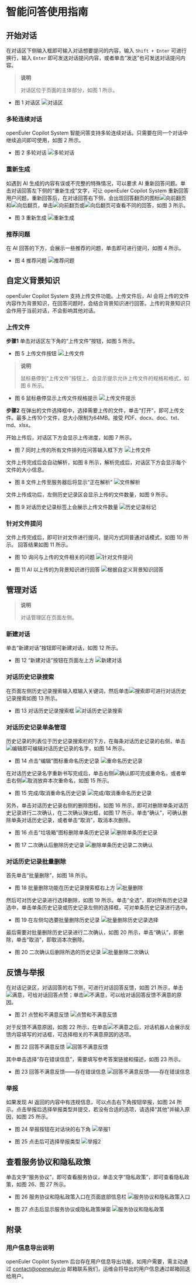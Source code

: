 # 智能问答使用指南

## 开始对话

在对话区下侧输入框即可输入对话想要提问的内容，输入 `Shift + Enter` 可进行换行，输入 `Enter` 即可发送对话提问内容，或者单击“发送”也可发送对话提问内容。

> **说明**
>
> 对话区位于页面的主体部分，如图 1 所示。

- 图 1 对话区
  ![对话区](./pictures/chat-area.png)

### 多轮连续对话

openEuler Copilot System 智能问答支持多轮连续对话。只需要在同一个对话中继续追问即可使用，如图 2 所示。

- 图 2 多轮对话
  ![多轮对话](./pictures/context-support.png)

### 重新生成

如遇到 AI 生成的内容有误或不完整的特殊情况，可以要求 AI 重新回答问题。单击对话回答左下侧的“重新生成”文字，可让 openEuler Copilot System 重新回答用户问题，重新回答后，在对话回答右下侧，会出现回答翻页的图标![向前翻页](./pictures/icon-arrow-prev.png)和![向后翻页](./pictures/icon-arrow-next.png)，单击![向前翻页](./pictures/icon-arrow-prev.png)或![向后翻页](./pictures/icon-arrow-next.png)可查看不同的回答，如图 3 所示。

- 图 3 重新生成
  ![重新生成](./pictures/regenerate.png)

### 推荐问题

在 AI 回答的下方，会展示一些推荐的问题，单击即可进行提问，如图 4 所示。

- 图 4 推荐问题
  ![推荐问题](./pictures/recommend-questions.png)

## 自定义背景知识

openEuler Copilot System 支持上传文件功能。上传文件后，AI 会将上传的文件内容作为背景知识，在回答问题时，会结合背景知识进行回答。上传的背景知识只会作用于当前对话，不会影响其他对话。

### 上传文件

**步骤1** 单击对话区左下角的“上传文件”按钮，如图 5 所示。

- 图 5 上传文件按钮
  ![上传文件](./pictures/file-upload-btn.png)

> **说明**
>
> 鼠标悬停到“上传文件”按钮上，会显示提示允许上传文件的规格和格式，如图 6 所示。

- 图 6 鼠标悬停显示上传文件规格提示
  ![上传文件提示](./pictures/file-upload-btn-prompt.png)

**步骤2** 在弹出的文件选择框中，选择需要上传的文件，单击“打开”，即可上传文件。最多上传10个文件，总大小限制为64MB。接受 PDF、docx、doc、txt、md、xlsx。

开始上传后，对话区下方会显示上传进度，如图 7 所示。

- 图 7 同时上传的所有文件排列在问答输入框下方
  ![上传文件](./pictures/file-upload-uploading.png)

文件上传完成后会自动解析，如图 8 所示，解析完成后，对话区下方会显示每个文件的大小信息。

- 图 8 文件上传至服务器后将显示“正在解析”
  ![文件解析](./pictures/file-upload-parsing.png)

文件上传成功后，左侧历史记录区会显示上传的文件数量，如图 9 所示。

- 图 9 对话历史记录标签上会展示上传文件数量
  ![历史记录标记](./pictures/file-upload-history-tag.png)

### 针对文件提问

文件上传完成后，即可针对文件进行提问，提问方式同普通对话模式，如图 10 所示。
回答结果如图 11 所示。

- 图 10 询问与上传的文件相关的问题
  ![针对文件提问](./pictures/file-upload-ask-against-file.png)

- 图 11 AI 以上传的为背景知识进行回答
  ![根据自定义背景知识回答](./pictures/file-upload-showcase.png)

## 管理对话

> **说明**
>
> 对话管理区在页面左侧。

### 新建对话

单击“新建对话”按钮即可新建对话，如图 12 所示。

- 图 12 “新建对话”按钮在页面左上方
  ![新建对话](./pictures/new-chat.png)

### 对话历史记录搜索

在页面左侧历史记录搜索输入框输入关键词，然后单击![搜索](./pictures/icon-search.png)即可进行对话历史记录搜索如图 13 所示。

- 图 13 对话历史记录搜索框
  ![对话历史记录搜索](./pictures/search-history.png)

### 对话历史记录单条管理

历史记录的列表位于历史记录搜索栏的下方，在每条对话历史记录的右侧，单击![编辑](./pictures/icon-edit.png)即可编辑对话历史记录的名字，如图 14 所示。

- 图 14 点击“编辑”图标重命名历史记录
  ![重命名历史记录](./pictures/rename-session.png)

在对话历史记录名字重新书写完成后，单击右侧![确认](./pictures/icon-confirm.png)即可完成重命名，或者单击右侧![取消](./pictures/icon-cancel.png)放弃本次重命名，如图 15 所示。

- 图 15 完成/取消重命名历史记录
  ![完成/取消重命名历史记录](./pictures/rename-session-confirmation.png)

另外，单击对话历史记录右侧的删除图标，如图 16 所示，即可对删除单条对话历史记录进行二次确认，在二次确认弹出框，如图 17 所示，单击“确认”，可确认删除单条对话历史记录，或者单击“取消”，取消本次删除。

- 图 16 点击“垃圾箱”图标删除单条历史记录
  ![删除单条历史记录](./pictures/delete-session.png)

- 图 17 二次确认后删除历史记录
  ![删除单条历史记录二次确认](./pictures/delete-session-confirmation.png)

### 对话历史记录批量删除

首先单击“批量删除”，如图 18 所示。

- 图 18 批量删除功能在历史记录搜索框右上方
  ![批量删除](./pictures/bulk-delete.png)

然后可对历史记录进行选择删除，如图 19 所示。单击“全选”，即对所有历史记录选中，单击单条历史记录或历史记录左侧的选择框，可对单条历史记录进行选中。

- 图 19 在左侧勾选要批量删除历史记录
  ![批量删除历史记录选择](./pictures/bulk-delete-multi-select.png)

最后需要对批量删除历史记录进行二次确认，如图 20 所示，单击“确认”，即删除，单击“取消”，即取消本次删除。

- 图 20 二次确认后删除所选的历史记录
  ![批量删除二次确认](./pictures/bulk-delete-confirmation.png)

## 反馈与举报

在对话记录区，对话回答的右下侧，可进行对话回答反馈，如图 21 所示，单击![满意](./pictures/icon-thumb-up.png)，可给对话回答点赞；单击![不满意](./pictures/icon-thumb-down.png)，可以给对话回答反馈不满意的原因。

- 图 21 点赞和不满意反馈
  ![点赞和不满意反馈](./pictures/feedback.png)

对于反馈不满意原因，如图 22 所示，在单击![不满意](./pictures/icon-thumb-down.png)之后，对话机器人会展示反馈内容填写的对话框，可选择相关的不满意原因的选项。

- 图 22 回答不满意反馈
  ![回答不满意反馈](./pictures/feedback-illegal.png)

其中单击选择“存在错误信息”，需要填写参考答案链接和描述，如图 23 所示。

- 图 23 回答不满意反馈——存在错误信息
  ![回答不满意反馈——存在错误信息](./pictures/feedback-misinfo.png)

### 举报

如果发现 AI 返回的内容中有违规信息，可以点击右下角按钮举报，如图 24 所示。点击举报后选择举报类型并提交，若没有合适的选项，请选择“其他”并输入原因，如图 25 所示。

- 图 24 举报按钮在对话块的右下角
  ![举报1](./pictures/report.png)

- 图 25 点击后可选择举报类型
  ![举报2](./pictures/report-options.png)

## 查看服务协议和隐私政策

单击文字“服务协议”，即可查看服务协议，单击文字“隐私政策”，即可查看隐私政策，如图 26、图 27 所示。

- 图 26 服务协议和隐私政策入口在页面底部信息栏
  ![服务协议和隐私政策入口](./pictures/privacy-policy-entry.png)

- 图 27 点击后显示服务协议或隐私政策弹窗
  ![服务协议和隐私政策](./pictures/privacy-policy.png)

## 附录

### 用户信息导出说明

openEuler Copilot System 后台存在用户信息导出功能，如用户需要，需主动通过 <contact@openeuler.io> 邮箱联系我们，运维会将导出的用户信息通过邮箱回送给用户。
